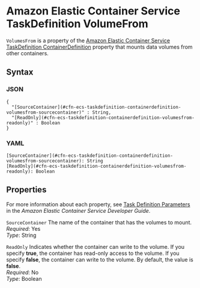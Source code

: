# Amazon Elastic Container Service TaskDefinition VolumeFrom<a name="aws-properties-ecs-taskdefinition-containerdefinitions-volumesfrom"></a>

`VolumesFrom` is a property of the [Amazon Elastic Container Service TaskDefinition ContainerDefinition](aws-properties-ecs-taskdefinition-containerdefinitions.md) property that mounts data volumes from other containers\.

## Syntax<a name="w4ab1c21c10d108c21c85b5"></a>

### JSON<a name="aws-properties-ecs-taskdefinition-containerdefinitions-volumesfrom-syntax.json"></a>

```
{
  "[SourceContainer](#cfn-ecs-taskdefinition-containerdefinition-volumesfrom-sourcecontainer)" : String,
  "[ReadOnly](#cfn-ecs-taskdefinition-containerdefinition-volumesfrom-readonly)" : Boolean
}
```

### YAML<a name="aws-properties-ecs-taskdefinition-containerdefinitions-volumesfrom-syntax.yaml"></a>

```
[SourceContainer](#cfn-ecs-taskdefinition-containerdefinition-volumesfrom-sourcecontainer): String
[ReadOnly](#cfn-ecs-taskdefinition-containerdefinition-volumesfrom-readonly): Boolean
```

## Properties<a name="w4ab1c21c10d108c21c85b7"></a>

For more information about each property, see [Task Definition Parameters](https://docs.aws.amazon.com/AmazonECS/latest/developerguide//task_definition_parameters.html) in the *Amazon Elastic Container Service Developer Guide*\.

`SourceContainer`  <a name="cfn-ecs-taskdefinition-containerdefinition-volumesfrom-sourcecontainer"></a>
The name of the container that has the volumes to mount\.  
*Required*: Yes  
*Type*: String

`ReadOnly`  <a name="cfn-ecs-taskdefinition-containerdefinition-volumesfrom-readonly"></a>
Indicates whether the container can write to the volume\. If you specify **true**, the container has read\-only access to the volume\. If you specify **false**, the container can write to the volume\. By default, the value is **false**\.  
*Required*: No  
*Type*: Boolean